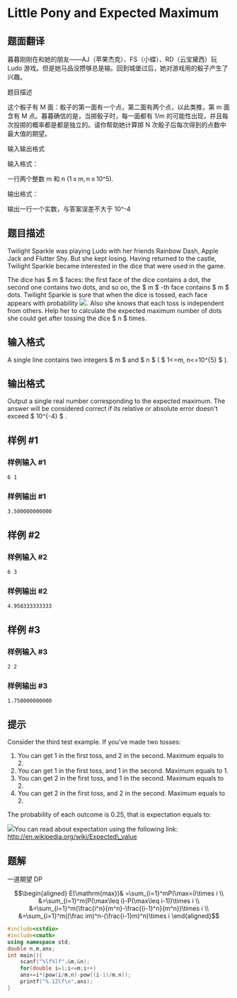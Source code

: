 # Little Pony and Expected Maximum

## 题面翻译

暮暮刚刚在和她的朋友——AJ（苹果杰克）、FS（小蝶）、RD（云宝黛西）玩 Ludo 游戏。但是她马品没攒够总是输。回到城堡过后，她对游戏用的骰子产生了兴趣。

题目描述

这个骰子有 M 面：骰子的第一面有一个点，第二面有两个点，以此类推，第 m 面含有 M 点。暮暮确信的是，当掷骰子时，每一面都有 1/m 的可能性出现，并且每次投掷的概率都是都是独立的。请你帮助她计算掷 N 次骰子后每次得到的点数中最大值的期望。

输入输出格式

输入格式：

一行两个整数 m 和 n (1 ≤ m, n ≤ 10^5).

输出格式：

输出一行一个实数，与答案误差不大于 10^-4

## 题目描述

Twilight Sparkle was playing Ludo with her friends Rainbow Dash, Apple Jack and Flutter Shy. But she kept losing. Having returned to the castle, Twilight Sparkle became interested in the dice that were used in the game.

The dice has $ m $ faces: the first face of the dice contains a dot, the second one contains two dots, and so on, the $ m $ -th face contains $ m $ dots. Twilight Sparkle is sure that when the dice is tossed, each face appears with probability ![](https://cdn.luogu.com.cn/upload/vjudge_pic/CF453A/b5732959c34191186d5d84c95f93d0143eb6fff6.png). Also she knows that each toss is independent from others. Help her to calculate the expected maximum number of dots she could get after tossing the dice $ n $ times.

## 输入格式

A single line contains two integers $ m $ and $ n $ ( $ 1<=m, n<=10^{5} $ ).

## 输出格式

Output a single real number corresponding to the expected maximum. The answer will be considered correct if its relative or absolute error doesn't exceed $ 10^{-4} $ .

## 样例 #1

### 样例输入 #1

```
6 1
```

### 样例输出 #1

```
3.500000000000
```

## 样例 #2

### 样例输入 #2

```
6 3
```

### 样例输出 #2

```
4.958333333333
```

## 样例 #3

### 样例输入 #3

```
2 2
```

### 样例输出 #3

```
1.750000000000
```

## 提示

Consider the third test example. If you've made two tosses:

1. You can get 1 in the first toss, and 2 in the second. Maximum equals to 2.
2. You can get 1 in the first toss, and 1 in the second. Maximum equals to 1.
3. You can get 2 in the first toss, and 1 in the second. Maximum equals to 2.
4. You can get 2 in the first toss, and 2 in the second. Maximum equals to 2.

The probability of each outcome is 0.25, that is expectation equals to:

![](https://cdn.luogu.com.cn/upload/vjudge_pic/CF453A/a611917193fd806daca7707d914db660d20dd0a4.png)You can read about expectation using the following link: http://en.wikipedia.org/wiki/Expected\_value

## 题解
一道期望 DP

$$\begin{aligned}
E(\mathrm{max})& =\sum_{i=1}^mP(\max=i)\times i  \\
&=\sum_{i=1}^m(P(\max\leq i)-P(\max\leq i-1))\times i \\
&=\sum_{i=1}^m(\frac{i^n}{m^n}-\frac{(i-1)^n}{m^n})\times i \\
&=\sum_{i=1}^m((\frac im)^n-(\frac{i-1}m)^n)\times i
\end{aligned}$$


```cpp
#include<cstdio>
#include<cmath>
using namespace std;
double n,m,ans;
int main(){
	scanf("%lf%lf",&m,&n);
	for(double i=1;i<=m;i++)
	ans+=i*(pow(i/m,n)-pow((i-1)/m,n));
	printf("%.12lf\n",ans);
}
```